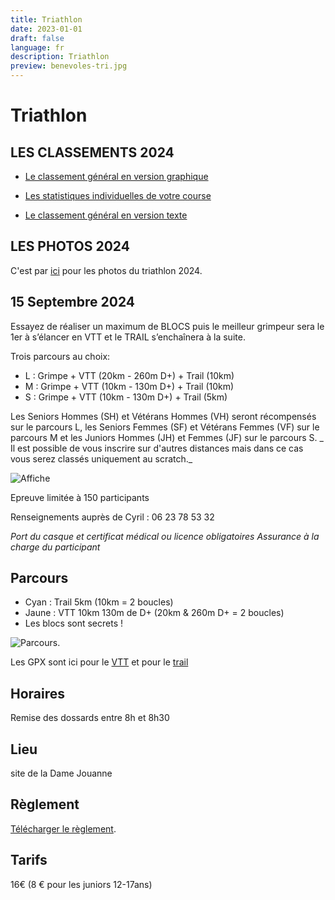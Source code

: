 ```yaml
---
title: Triathlon
date: 2023-01-01
draft: false
language: fr
description: Triathlon
preview: benevoles-tri.jpg
---
```

# Triathlon

## LES CLASSEMENTS 2024

- [Le classement général en version graphique](/classement_general)
- [Les statistiques individuelles de votre course](/classement)

- [Le classement général en version texte](https://script.google.com/macros/s/AKfycby9PigiIzgdNCaZHI33fkPTWqt9CZrTT5wWOvRvNhMHTNw2z9rs8bARbWPQPN2RIues5w/exec?view=classement)

## LES PHOTOS 2024

C'est par [ici](https://photos.app.goo.gl/VTTr8t9tfqTYVA7A6) pour les photos du triathlon 2024.


## 15 Septembre 2024

Essayez de réaliser un maximum de BLOCS puis le meilleur grimpeur sera  le 1er à s’élancer en VTT et le TRAIL s’enchaînera à la suite.

Trois parcours au choix: 
- L : Grimpe + VTT (20km - 260m D+) + Trail (10km)
- M : Grimpe + VTT (10km - 130m D+) + Trail (10km)
- S : Grimpe + VTT (10km - 130m D+) + Trail (5km)

Les Seniors Hommes (SH) et Vétérans Hommes (VH) seront récompensés sur le parcours L, les Seniors Femmes (SF) et Vétérans Femmes (VF) sur le parcours M et les Juniors Hommes (JH) et Femmes (JF) sur le parcours S.
_ Il est possible de vous inscrire sur d'autres distances mais dans ce cas vous serez classés uniquement au scratch._

![Affiche](/images/triathlon-2024.jpg)

Epreuve limitée à 150 participants  

Renseignements auprès de Cyril : 06 23 78 53 32

_Port du casque et certificat médical ou licence obligatoires  Assurance à la charge du participant_

## Parcours
- Cyan : Trail 5km (10km = 2 boucles)
- Jaune : VTT 10km 130m de D+ (20km & 260m D+ = 2 boucles) 
- Les blocs sont secrets !

![Parcours](/images/tri.jpg).

Les GPX sont ici pour le [VTT](/gpx/exp_VTT.gpx) et pour le [trail](/gpx/exp_Trail_Tri.gpx) 

## Horaires

 Remise des dossards entre 8h et 8h30

## Lieu
 site de la Dame Jouanne 

## Règlement

[Télécharger le règlement](/pdf/reglement.pdf).

## Tarifs

16€ (8 € pour les juniors 12-17ans)

